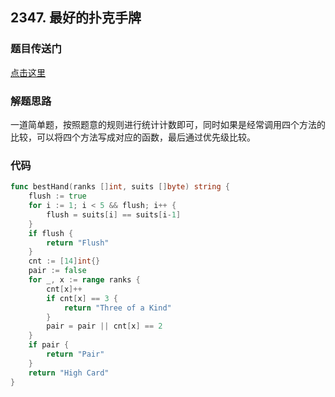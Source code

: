 ## 2347. 最好的扑克手牌

### 题目传送门

[点击这里](https://leetcode.cn/problems/best-poker-hand/)

### 解题思路

一道简单题，按照题意的规则进行统计计数即可，同时如果是经常调用四个方法的比较，可以将四个方法写成对应的函数，最后通过优先级比较。

### 代码

```go
func bestHand(ranks []int, suits []byte) string {
	flush := true
	for i := 1; i < 5 && flush; i++ {
		flush = suits[i] == suits[i-1]
	}
	if flush {
		return "Flush"
	}
	cnt := [14]int{}
	pair := false
	for _, x := range ranks {
		cnt[x]++
		if cnt[x] == 3 {
			return "Three of a Kind"
		}
		pair = pair || cnt[x] == 2
	}
	if pair {
		return "Pair"
	}
	return "High Card"
}


```